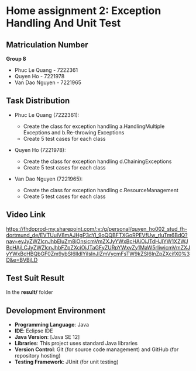 # Home assignment 2: Exception Handling And Unit Test

## Matriculation Number
**Group 8**
- Phuc Le Quang - 7222361
- Quyen Ho - 7221978
- Van Dao Nguyen - 7221965

## Task Distribution
- Phuc Le Quang (7222361): 
    - Create the class for exception handling a.HandlingMultiple Exceptions and b.Re-throwing Exceptions
    - Create 5 test cases for each class

- Quyen Ho (7221978):
    - Create the class for exception handling d.ChainingExceptions
    - Create 5 test cases for each class

- Van Dao Nguyen (7221965): 
    - Create the class for exception handling c.ResourceManagement 
    - Create 5 test cases for each class

## Video Link
https://fhdoprod-my.sharepoint.com/:v:/g/personal/quyen_ho002_stud_fh-dortmund_de/EVTUulV8mAJHgP3cYl_9oQQBFTXGoRPEVfUw_rluTm6BdQ?nav=eyJyZWZlcnJhbEluZm8iOnsicmVmZXJyYWxBcHAiOiJTdHJlYW1XZWJBcHAiLCJyZWZlcnJhbFZpZXciOiJTaGFyZURpYWxvZy1MaW5rIiwicmVmZXJyYWxBcHBQbGF0Zm9ybSI6IldlYiIsInJlZmVycmFsTW9kZSI6InZpZXcifX0%3D&e=BVBjLD

## Test Suit Result
In the **result/** folder

## Development Environment
- **Programming Language**: Java
- **IDE**: Eclipse IDE
- **Java Version**: [Java SE 12]
- **Libraries**: This project uses standard Java libraries
- **Version Control**: Git (for source code management) and GitHub (for repository hosting)
- **Testing Framework**: JUnit (for unit testing)
